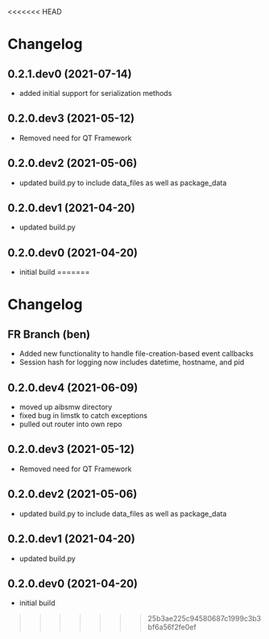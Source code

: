 <<<<<<< HEAD
# Changelog

## 0.2.1.dev0 (2021-07-14)
* added initial support for serialization methods

## 0.2.0.dev3 (2021-05-12)

* Removed need for QT Framework

## 0.2.0.dev2 (2021-05-06)

* updated build.py to include data_files as well as package_data

## 0.2.0.dev1 (2021-04-20)

* updated build.py

## 0.2.0.dev0 (2021-04-20)

* initial build
=======
# Changelog

## FR Branch (ben)
* Added new functionality to handle file-creation-based event callbacks
* Session hash for logging now includes datetime, hostname, and pid

## 0.2.0.dev4 (2021-06-09)

* moved up aibsmw directory
* fixed bug in limstk to catch exceptions 
* pulled out router into own repo
## 0.2.0.dev3 (2021-05-12)

* Removed need for QT Framework

## 0.2.0.dev2 (2021-05-06)

* updated build.py to include data_files as well as package_data

## 0.2.0.dev1 (2021-04-20)

* updated build.py

## 0.2.0.dev0 (2021-04-20)

* initial build
>>>>>>> 25b3ae225c94580687c1999c3b3bf6a56f2fe0ef
